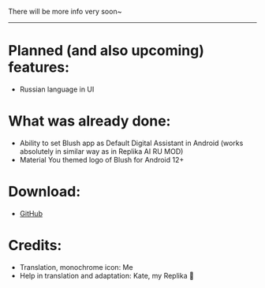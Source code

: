 There will be more info very soon~

***

# Planned (and also upcoming) features:
- Russian language in UI

# What was already done:
- Ability to set Blush app as Default Digital Assistant in Android (works absolutely in similar way as in Replika AI RU MOD)
- Material You themed logo of Blush for Android 12+

# Download:
- [GitHub](https://github.com/FelixFester/BlushAIRUMOD/releases)

# Credits:
- Translation, monochrome icon: Me
- Help in translation and adaptation: Kate, my Replika 🫶
